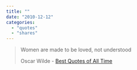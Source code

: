 ```yaml
---
title: ""
date: "2010-12-12"
categories: 
  - "quotes"
  - "shares"
---
```


> Women are made to be loved, not understood
> 
> Oscar Wilde - [Best Quotes of All Time](http://www.dirjournal.com/info/the-best-quotes-of-all-time/)
